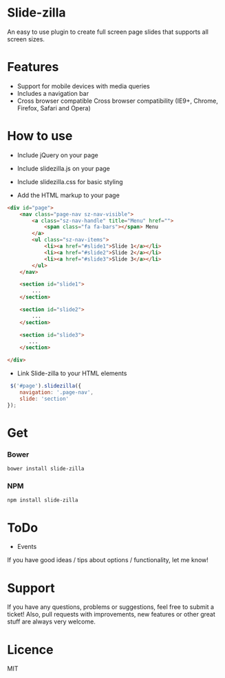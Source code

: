 Slide-zilla
==============

An easy to use plugin to create full screen page slides that supports all screen sizes.

Features
=========

+ Support for mobile devices with media queries
+ Includes a navigation bar
+ Cross browser compatible Cross browser compatibility (IE9+, Chrome, Firefox, Safari and Opera)

How to use
==========
* Include jQuery on your page
* Include slidezilla.js on your page

* Include slidezilla.css for basic styling

* Add the HTML markup to your page
```html
<div id="page">
    <nav class="page-nav sz-nav-visible">
        <a class="sz-nav-handle" title="Menu" href="">
            <span class="fa fa-bars"></span> Menu
        </a>
        <ul class="sz-nav-items">
            <li><a href="#slide1">Slide 1</a></li>
            <li><a href="#slide2">Slide 2</a></li>
            <li><a href="#slide3">Slide 3</a></li>
        </ul>
    </nav>

    <section id="slide1">
        ...
    </section>

    <section id="slide2">
        ...
    </section>

    <section id="slide3">
       ...
    </section>

</div>
```
* Link Slide-zilla to your HTML elements
```javascript
 $('#page').slidezilla({
    navigation: '.page-nav',
    slide: 'section'
});
```


Get
=======

### Bower

    bower install slide-zilla

### NPM

    npm install slide-zilla

ToDo
====
- Events

If you have good ideas / tips about options / functionality, let me know!


Support
=======
If you have any questions, problems or suggestions, feel free to submit a ticket!
Also, pull requests with improvements, new features or other great stuff are always very welcome.

Licence
=======
MIT

